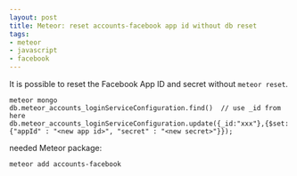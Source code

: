 ```yaml
---
layout: post
title: Meteor: reset accounts-facebook app id without db reset
tags:
- meteor
- javascript
- facebook
---
```


It is possible to reset the Facebook App ID and secret without `meteor reset`.

````
meteor mongo
db.meteor_accounts_loginServiceConfiguration.find()  // use _id from here
db.meteor_accounts_loginServiceConfiguration.update({_id:"xxx"},{$set:{"appId" : "<new app id>", "secret" : "<new secret>"}});
````

needed Meteor package:
````
meteor add accounts-facebook
````